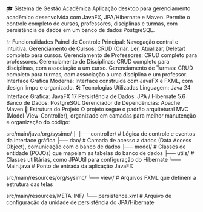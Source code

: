 🎓 Sistema de Gestão Acadêmica
Aplicação desktop para gerenciamento acadêmico desenvolvida com JavaFX, JPA/Hibernate e Maven. Permite o controle completo de cursos, professores, disciplinas e turmas, com persistência de dados em um banco de dados PostgreSQL.

✨ Funcionalidades
Painel de Controle Principal: Navegação central e intuitiva.
Gerenciamento de Cursos: CRUD (Criar, Ler, Atualizar, Deletar) completo para cursos.
Gerenciamento de Professores: CRUD completo para professores.
Gerenciamento de Disciplinas: CRUD completo para disciplinas, com associação a um curso.
Gerenciamento de Turmas: CRUD completo para turmas, com associação a uma disciplina e um professor.
Interface Gráfica Moderna: Interface construída com JavaFX e FXML, com design limpo e organizado.
🛠️ Tecnologias Utilizadas
Linguagem: Java 24
Interface Gráfica: JavaFX 17
Persistência de Dados: JPA / Hibernate 5.6
Banco de Dados: PostgreSQL
Gerenciador de Dependências: Apache Maven
📂 Estrutura do Projeto
O projeto segue o padrão arquitetural MVC (Model-View-Controller), organizado em camadas para melhor manutenção e organização do código:

src/main/java/org/sysimc/
│
├── controller/   # Lógica de controle e eventos da interface gráfica
├── dao/          # Camada de acesso a dados (Data Access Object), comunicação com o banco de dados
├── model/        # Classes de entidade (POJOs) que mapeiam as tabelas do banco de dados
├── utils/        # Classes utilitárias, como JPAUtil para configuração do Hibernate
└── Main.java     # Ponto de entrada da aplicação JavaFX

src/main/resources/org/sysimc/
└── view/         # Arquivos FXML que definem a estrutura das telas

src/main/resources/META-INF/
└── persistence.xml   # Arquivo de configuração da unidade de persistência do JPA/Hibernate
